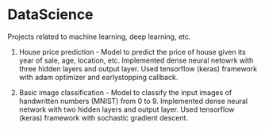 # DataScience
Projects related to machine learning, deep learning, etc.

1. House price prediction - Model to predict the price of house given its year of sale, age, location, etc. Implemented dense neural netowrk with three hidden layers and output layer. Used tensorflow (keras) framework with adam optimizer and earlystopping callback.

1. Basic image classification - Model to classify the input images of handwritten numbers (MNIST) from 0 to 9. Implemented dense neural network with two hidden layers and output layer. Used tensorflow (keras) framework with sochastic gradient descent.
